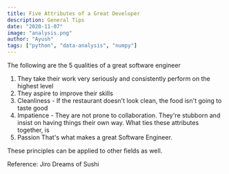 ```yaml
---
title: Five Attributes of a Great Developer
description: General Tips
date: "2020-11-07"
image: "analysis.png"
author: "Ayush"
tags: ["python", "data-analysis", "numpy"]
---
```


The following are the 5 qualities of a great software engineer
1. They take their work very seriously and consistently perform on the highest level
2. They aspire to improve their skills
3. Cleanliness - If the restaurant doesn't look clean, the food isn't going to taste good
4. Impatience - They are not prone to collaboration. They're stubborn and insist on having things their own way.
What ties these attributes together, is
5. Passion
That's what makes a great Software Engineer.

These principles can be applied to other fields as well.

Reference: Jiro Dreams of Sushi
